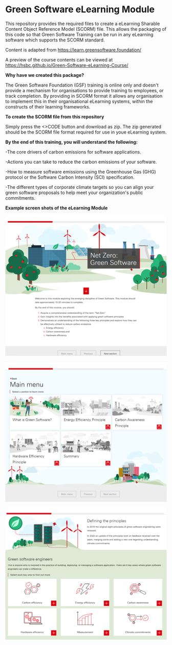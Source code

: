 # Green Software eLearning Module

This repository provides the required files to create a eLearning Sharable Content Object Reference Model (SCORM) file. This allows the packaging of this code so that Green Software Training can be run in any eLearning software which supports the SCORM standard.

Content is adapted from https://learn.greensoftware.foundation/

A preview of the course contents can be viewed at https://hsbc.github.io/Green-Software-eLearning-Course/  

**Why have we created this package?**

The Green Software Foundation (GSF) training is online only and doesn't provide a mechanism for organisations to provide training to employees, or track completion. By providing in SCORM format it allows any organisation to implement this in their organisational eLearning systems, within the constructs of their learning frameworks.

**To create the SCORM file from this repository**

Simply press the <>CODE button and download as zip. The zip generated should be the SCORM file format required for use in youe eLearning system.

**By the end of this training, you will understand the following:**

-The core drivers of carbon emissions for software applications.

-Actions you can take to reduce the carbon emissions of your software.

-How to measure software emissions using the Greenhouse Gas (GHG) protocol or the Software Carbon Intensity (SCI) specification.

-The different types of corporate climate targets so you can align your green software proposals to help meet your organization's public commitments.

**Example screen shots of the eLearning Module**

![Intro](ELearning%20intro.png)

![Menu](ELearning%20menu.png)

![Principles](ELearning%20principles.png)

